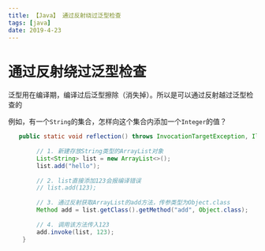 ```yaml
---
title: 【Java】 通过反射绕过泛型检查
tags: [java]
date: 2019-4-23
---
```


# 通过反射绕过泛型检查

泛型用在编译期，编译过后泛型擦除（消失掉）。所以是可以通过反射越过泛型检查的

例如，有一个`String`的集合，怎样向这个集合内添加一个`Integer`的值？

```java
   public static void reflection() throws InvocationTargetException, IllegalAccessException, NoSuchMethodException {
        
        // 1. 新建存放String类型的ArrayList对象
        List<String> list = new ArrayList<>();
        list.add("hello");
        
        // 2. list直接添加123会报编译错误
        // list.add(123);
        
        // 3. 通过反射获取ArrayList的add方法，传参类型为Object.class
        Method add = list.getClass().getMethod("add", Object.class);
        
        // 4. 调用该方法传入123
        add.invoke(list, 123);
    }
```